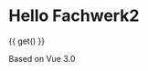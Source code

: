 # Hello Fachwerk2

<f-slider set="a" />

<f-slider set="b" />

{{ get() }}

<f-scene>
  <f-circle :r="get('a')" />
  <f-circle :r="get('b')" />
</f-scene>

Based on Vue 3.0
